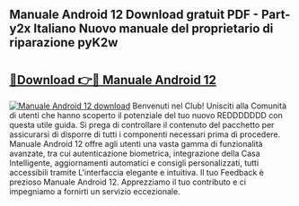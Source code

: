 ## Manuale Android 12 Download gratuit PDF - Part-y2x Italiano Nuovo manuale del proprietario di riparazione pyK2w

# <h2><a href="http://dfa47cy.blite.top/?on=Manuale+Android+12">🔗Download 👉🔴 Manuale Android 12</a></h2>

[![Manuale Android 12 download](https://i.imgur.com/lujVjoI.png)](http://dfa47cy.blite.top/?on=Manuale+Android+12)
Benvenuti nel Club! Unisciti alla Comunità di utenti che hanno scoperto il potenziale del tuo nuovo REDDDDDDD con questa utile guida. Si prega di controllare il contenuto del pacchetto per assicurarsi di disporre di tutti i componenti necessari prima di procedere. Manuale Android 12 offre agli utenti una vasta gamma di funzionalità avanzate, tra cui autenticazione biometrica, integrazione della Casa Intelligente, aggiornamenti automatici e consigli personalizzati, tutti accessibili tramite L'interfaccia elegante e intuitiva. Il tuo Feedback è prezioso Manuale Android 12. Apprezziamo il tuo contributo e ci impegniamo a fornirti un servizio eccezionale.

